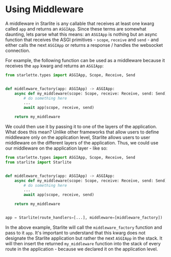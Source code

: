 # Using Middleware

A middleware in Starlite is any callable that receives at least one kwarg called `app` and returns an `ASGIApp`. Since
these terms are somewhat daunting, lets parse what this means: an `ASGIApp` is nothing but an async function that receives the
ASGI primitives - `scope`, `receive` and `send` - and either calls the next `ASGIApp` or
returns a response / handles the websocket connection.

For example, the following function can be used as a middleware because it receives the `app` kwarg and returns
an `ASGIApp`:

```python
from starlette.types import ASGIApp, Scope, Receive, Send


def middleware_factory(app: ASGIApp) -> ASGIApp:
    async def my_middleware(scope: Scope, receive: Receive, send: Send) -> None:
        # do something here
        ...
        await app(scope, receive, send)

    return my_middleware
```

We could then use it by passing it to one of the layers of the application. What does this mean? Unlike other frameworks
that allow users to define middleware only on the application level, Starlite allows users to user middleware on the
different layers of the application. Thus, we could use our middleware on the application layer - like so:

```python
from starlette.types import ASGIApp, Scope, Receive, Send
from starlite import Starlite


def middleware_factory(app: ASGIApp) -> ASGIApp:
    async def my_middleware(scope: Scope, receive: Receive, send: Send) -> None:
        # do something here
        ...
        await app(scope, receive, send)

    return my_middleware


app = Starlite(route_handlers=[...], middleware=[middleware_factory])
```

In the above example, Starlite will call the `middleware_factory` function and pass to it `app`. It's important to
understand that this kwarg does not designate the Starlite application but rather the next `ASGIApp` in the stack. It
will then insert the returned `my_middleware` function into the stack of every route in the application -
because we declared it on the application level.

